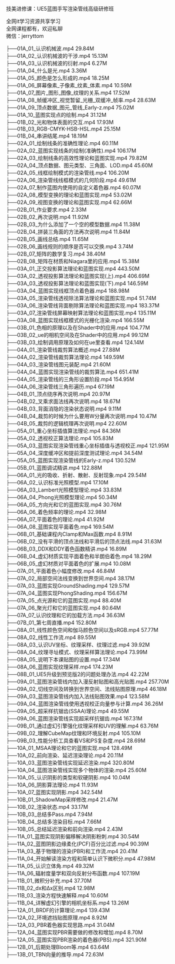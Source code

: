 技美进修课：UE5蓝图手写渲染管线高级研修班

全网it学习资源共享学习<br>全网课程都有，欢迎私聊<br>微信：jerryttom<br>

├──01A_01_认识机械波.mp4 29.84M<br> ├──01A_02_认识机械波的干涉.mp4 15.13M<br> ├──01A_03_认识机械波的衍射.mp4 6.27M<br> ├──01A_04_什么是光.mp4 3.36M<br> ├──01A_05_颜色是怎么形成的.mp4 18.25M<br> ├──01A_06_屏幕像素_子像素_纹素_体素.mp4 10.59M<br> ├──01A_07_图片_图形_图像_纹理的关系.mp4 17.52M<br> ├──01A_08_帧缓冲区_视觉暂留_光栅_双缓冲_帧率.mp4 28.63M<br> ├──01A_09_顶点数据_图元_管线_Early-z.mp4 75.02M<br> ├──01A_10_蓝图实现点的绘制.mp4 31.12M<br> ├──01B_02_光和物体表面的交互.mp4 17.93M<br> ├──01B_03_RGB-CMYK-HSB-HSL.mp4 25.15M<br> ├──01B_04_串讲结尾.mp4 18.19M<br> ├──02A_01_绘制线条的准确性理论.mp4 60.11M<br> ├──02A_02_蓝图实现线条的绘制(准确性).mp4 106.17M<br> ├──02A_03_绘制线条的高效性理论和蓝图实现.mp4 79.82M<br> ├──02A_04_顶点数据、图元类型、三角面、LOD.mp4 45.60M<br> ├──02A_05_线框绘制模式的渲染管线.mp4 106.20M<br> ├──02A_06_渲染管线线框模式的几何阶段.mp4 49.61M<br> ├──02A_07_制作蓝图内使用的自定义着色器.mp4 60.07M<br> ├──02A_08_模型变换的理论和蓝图实现.mp4 53.02M<br> ├──02A_09_视图变换的理论和蓝图实现.mp4 62.66M<br> ├──02B_01_作业要求.mp4 2.33M<br> ├──02B_02_再次说明.mp4 11.92M<br> ├──02B_03_为什么添加了一个空的模型数据.mp4 11.38M<br> ├──02B_04_拼装三角面的方法再次说明.mp4 11.84M<br> ├──02B_05_画线总结.mp4 11.65M<br> ├──02B_06_画线规则的顺序是否可以交换.mp4 3.74M<br> ├──02B_07_矩阵的数学复习.mp4 38.40M<br> ├──02B_08_矩阵在材质和Niagara里的应用.mp4 15.38M<br> ├──03A_01_正交投影算法理论和蓝图实现.mp4 443.50M<br> ├──03A_02_透视投影算法理论和蓝图实现(上).mp4 406.69M<br> ├──03A_03_透视投影算法理论和蓝图实现(下).mp4 146.59M<br> ├──03A_04_蓝图实现线框顶点着色器.mp4 188.98M<br> ├──03A_05_渲染管线透视除法算法理论和蓝图实现.mp4 51.74M<br> ├──03A_06_渲染管线背面剔除算法理论和蓝图实现.mp4 183.37M<br> ├──03A_07_渲染管线屏幕映射算法理论和蓝图实现.mp4 135.11M<br> ├──03A_08_蓝图实现线框模式的光栅化渲染.mp4 166.55M<br> ├──03B_01_色相的原理以及在Shader中的应用.mp4 104.77M<br> ├──03B_02_ue的相机空间及在Shader中的应用.mp4 99.12M<br> ├──03B_03_绘制调用原理及如何在ue里查看.mp4 124.14M<br> ├──04A_01_渲染管线裁剪算法概述.mp4 27.88M<br> ├──04A_02_渲染管线裁剪算法理论.mp4 149.59M<br> ├──04A_03_渲染管线图元装配.mp4 21.60M<br> ├──04A_04_蓝图实现渲染管线的裁剪算法.mp4 651.41M<br> ├──04A_05_渲染管线的三角形设置阶段.mp4 154.95M<br> ├──04A_06_渲染管线三角形遍历.mp4 67.19M<br> ├──04B_01_顶点绕序再次说明.mp4 20.97M<br> ├──04B_02_叉乘求面法线再次说明.mp4 18.67M<br> ├──04B_03_背面消隐的渲染状态说明.mp4 9.11M<br> ├──04B_04_裁剪的时候为什么要用W分量再次说明.mp4 10.47M<br> ├──04B_05_裁剪的逻辑梳理再次说明.mp4 22.60M<br> ├──05A_01_重心坐标插值算法理论.mp4 84.36M<br> ├──05A_02_透视校正算法理论.mp4 105.83M<br> ├──05A_03_蓝图实现渲染管线重心坐标插值与透视校正.mp4 121.95M<br> ├──05A_04_深度缓冲区和提前深度测试理论.mp4 34.54M<br> ├──05A_05_蓝图实现渲染管线的Early-z.mp4 130.52M<br> ├──05B_01_蓝图调试精讲.mp4 122.88M<br> ├──06A_01_光的吸收、折射、散射、反射现象.mp4 29.54M<br> ├──06A_02_认识标准光照模型.mp4 17.10M<br> ├──06A_03_Lambert光照模型理论.mp4 33.83M<br> ├──06A_04_Phong光照模型理论.mp4 50.34M<br> ├──06A_05_方向光和它的蓝图实现.mp4 30.76M<br> ├──06A_06_着色频率的理论.mp4 32.98M<br> ├──06A_07_平面着色的理论.mp4 41.92M<br> ├──06A_08_蓝图实现平面着色.mp4 169.54M<br> ├──06B_01_基础课程内Clamp和Max函数.mp4 8.91M<br> ├──06B_02_没有平滑的顶点法线和平滑后的顶点法线.mp4 31.63M<br> ├──06B_03_DDX和DDY着色函数精讲.mp4 16.89M<br> ├──06B_04_虚幻材质实现平面着色和半朗伯着色.mp4 18.29M<br> ├──06B_05_虚幻材质对平面着色的扩展.mp4 10.08M<br> ├──07A_01_平面着色小幅度修改.mp4 46.84M<br> ├──07A_02_局部空间法线变换到世界空间.mp4 38.17M<br> ├──07A_03_蓝图实现GroundShading.mp4 129.57M<br> ├──07A_04_蓝图实现PhongShading.mp4 156.67M<br> ├──07A_05_点光源和它的蓝图实现.mp4 88.40M<br> ├──07A_06_聚光灯和它的蓝图实现.mp4 80.64M<br> ├──07A_07_认识纹理和它的加载方法.mp4 36.63M<br> ├──07B_01_第七周直播.mp4 152.80M<br> ├──08A_01_线性颜色空间和伽马颜色空间以及sRGB.mp4 57.77M<br> ├──08A_02_线性工作流.mp4 89.55M<br> ├──08A_03_认识UV坐标、纹理采样、纹理过滤.mp4 39.92M<br> ├──08A_04_纹理寻址模式、纹理采样算法理论.mp4 73.99M<br> ├──08A_05_说明下本课贴图的设置.mp4 17.34M<br> ├──08A_06_蓝图实现纹理采样.mp4 174.23M<br> ├──08B_01_UE5升级到预览版2的问题处理办法.mp4 42.22M<br> ├──09A_01_蓝图渲染管线内加入漫反射贴图和高光贴图.mp4 257.70M<br> ├──09A_02_切线空间及转换到世界空间、法线贴图原理.mp4 46.18M<br> ├──09A_03_蓝图渲染管线内加入法线贴图效果.mp4 123.58M<br> ├──09A_04_蓝图渲染管线使用透视校正向量参与计算.mp4 36.26M<br> ├──09A_05_超采样抗锯齿(SSAA)理论.mp4 49.55M<br> ├──09A_06_蓝图渲染管线实现超采样抗锯齿.mp4 167.31M<br> ├──09B_01_通过虚幻引擎强化纹理采样和UV的理解.mp4 63.76M<br> ├──09B_02_理解CubeMap纹理和环境反射.mp4 105.10M<br> ├──09B_03_性能分析工具查看VS和PS复杂度.mp4 28.69M<br> ├──10A_01_MSAA理论和它的蓝图实现.mp4 128.49M<br> ├──10A_02_前向渲染、延迟渲染理论.mp4 20.11M<br> ├──10A_03_蓝图渲染管线实现延迟渲染.mp4 320.80M<br> ├──10A_04_蓝图渲染管线实现多个物体的渲染.mp4 25.60M<br> ├──10A_05_认识阴影的类型和软硬阴影.mp4 10.04M<br> ├──10A_06_阴影算法理论.mp4 11.93M<br> ├──10A_07_蓝图实现阴影.mp4 342.54M<br> ├──10B_01_ShadowMap采样修改.mp4 21.47M<br> ├──10B_02_渲染状态.mp4 33.17M<br> ├──10B_03_总结多Pass.mp4 7.94M<br> ├──10B_04_总结多渲染目标.mp4 7.66M<br> ├──10B_05_总结延迟渲染和前向渲染.mp4 2.43M<br> ├──11A_01_蓝图实现阴影偏移解决阴影粉刺.mp4 30.54M<br> ├──11A_02_蓝图阴影边缘柔化(PCF)百分比过滤.mp4 90.39M<br> ├──11A_03_基于物理的渲染(PBR)和工作流.mp4 20.41M<br> ├──11A_04_开始解读渲染方程和简单认识下微积分.mp4 47.98M<br> ├──11A_05_认识立体角.mp4 49.32M<br> ├──11A_06_辐射度量学和双向反射分布函数.mp4 107.19M<br> ├──11B_01_微积分补充.mp4 37.70M<br> ├──11B_02_dx和Δx区别.mp4 12.98M<br> ├──11B_03_渲染方程快速解释.mp4 10.60M<br> ├──11B_04_详解虚幻引擎的相机坐标系.mp4 13.26M<br> ├──12A_01_BRDF的计算理论.mp4 139.43M<br> ├──12A_02_环境遮挡贴图原理.mp4 8.92M<br> ├──12A_03_PBR着色器实现思路.mp4 31.04M<br> ├──12A_04_蓝图实现PBR需要做的修改和增加.mp4 8.70M<br> ├──12A_05_蓝图实现PBR渲染的着色器(PBS).mp4 321.90M<br> ├──12B_01_后期处理Bloom等.mp4 63.64M<br> ├──13B_01_TBN向量的推导.mp4 72.63M<br> 